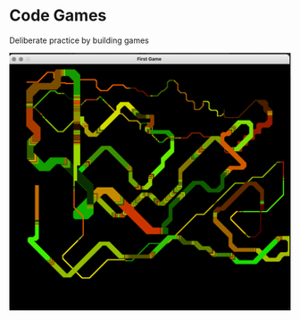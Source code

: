 # Code Games
Deliberate practice by building games

![Hello Lines Pygame](https://github.com/jimmy1087/codeGames/blob/4e8c350d6055627d5ddfdc088c9298c6763e062e/drawLines.png)
